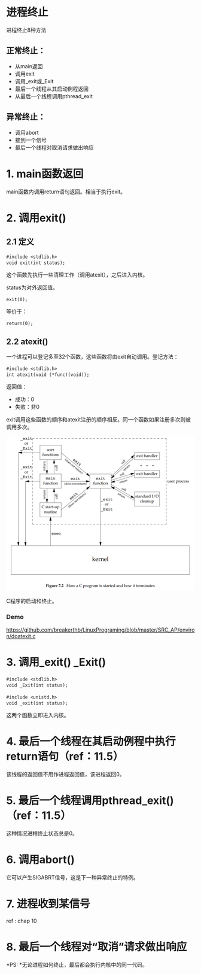 # 进程终止

进程终止8种方法

## 正常终止：

- 从main返回
- 调用exit
- 调用_exit或_Exit
- 最后一个线程从其启动例程返回
- 从最后一个线程调用pthread_exit

## 异常终止：

- 调用abort
- 接到一个信号
- 最后一个线程对取消请求做出响应

# 1. main函数返回

main函数内调用return语句返回。相当于执行exit。

# 2. 调用exit()

## 2.1 定义

    #include <stdlib.h>
    void exit(int status);

这个函数先执行一些清理工作（调用atexit），之后进入内核。

status为对外返回值。

    exit(0);
    
等价于：

    return(0);
    
## 2.2 atexit()

一个进程可以登记多至32个函数，这些函数将由exit自动调用。登记方法：

    #include <stdlib.h>
    int atexit(void (*func)(void));
    
返回值：

- 成功：0
- 失败：非0

exit调用这些函数的顺序和atexit注册的顺序相反。同一个函数如果注册多次则被调用多次。

![7-2](https://raw.githubusercontent.com/breakerthb/LinuxPrograming/master/PIC/7-2.png)

C程序的启动和终止。

### Demo 

<https://github.com/breakerthb/LinuxPrograming/blob/master/SRC_AP/environ/doatexit.c>

# 3. 调用_exit() _Exit()

    #include <stdlib.h>
    void _Exit(int status);

    #include <unistd.h>
    void _exit(int status);
    
这两个函数立即进入内核。

# 4. 最后一个线程在其启动例程中执行return语句（ref：11.5）

该线程的返回值不用作进程返回值，该进程返回0。

# 5. 最后一个线程调用pthread_exit() （ref：11.5）

这种情况进程终止状态总是0。

# 6. 调用abort()

它可以产生SIGABRT信号，这是下一种异常终止的特例。

# 7. 进程收到某信号

ref : chap 10

# 8. 最后一个线程对“取消”请求做出响应


*PS: *无论进程如何终止，最后都会执行内核中的同一代码。